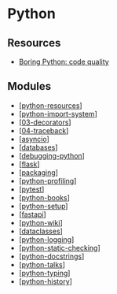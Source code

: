 Python
===

Resources
---

- [Boring Python: code quality][1]

<!-- Links -->
[1]: https://www.b-list.org/weblog/2022/dec/19/boring-python-code-quality/

<!-- Links end -->


Modules
---
- [[python-resources]]
- [[python-import-system]]
- [[03-decorators]]
- [[04-traceback]]
- [[asyncio]]
- [[databases]]
- [[debugging-python]]
- [[flask]]
- [[packaging]]
- [[python-profiling]]
- [[pytest]]
- [[python-books]]
- [[python-setup]]
- [[fastapi]]
- [[python-wiki]]
- [[dataclasses]]
- [[python-logging]]
- [[python-static-checking]]
- [[python-docstrings]]
- [[python-talks]]
- [[python-typing]]
- [[python-history]]

[//begin]: # "Autogenerated link references for markdown compatibility"
[python-resources]: python-resources.md "Python Resources"
[python-import-system]: python-import-system/python-import-system.md "Python Import System"
[03-decorators]: 03-decorators.md "Decorators"
[04-traceback]: 04-traceback.md "Traceback"
[asyncio]: asyncio/asyncio.md "Asyncio"
[databases]: databases/databases.md "Databases with Python"
[debugging-python]: debugging/debugging-python.md "Debugging Python"
[flask]: flask/flask.md "Flask"
[packaging]: packaging/packaging.md "Packaging"
[python-profiling]: profiling/python-profiling.md "Python Profiling"
[pytest]: pytest/pytest.md "Pytest"
[python-books]: books/python-books.md "Python Books"
[python-setup]: setup/python-setup.md "Python Setup"
[fastapi]: fastapi/fastapi.md "FastAPI"
[python-wiki]: wiki/python-wiki.md "Python Wiki"
[dataclasses]: dataclasses.md "dataclasses"
[python-logging]: python-logging/python-logging.md "Python Logging"
[python-static-checking]: python-static-checking/python-static-checking.md "Python Static Checking"
[python-docstrings]: python-docstrings/python-docstrings.md "Python DocStrings"
[python-talks]: python-talks/python-talks.md "Python Talks"
[python-typing]: python-typing/python-typing.md "Python Typing"
[python-history]: python-history.md "Python History"
[//end]: # "Autogenerated link references"

